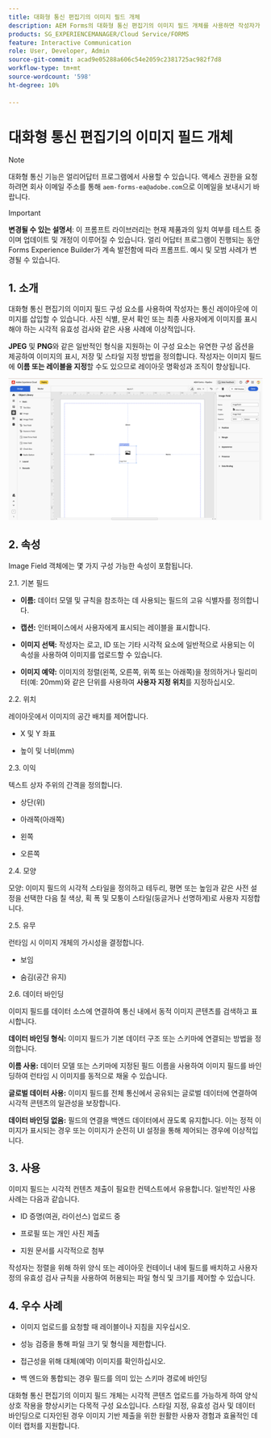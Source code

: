 ```yaml
---
title: 대화형 통신 편집기의 이미지 필드 개체
description: AEM Forms의 대화형 통신 편집기의 이미지 필드 개체를 사용하면 작성자가 통신 레이아웃에 이미지를 삽입할 수 있습니다.
products: SG_EXPERIENCEMANAGER/Cloud Service/FORMS
feature: Interactive Communication
role: User, Developer, Admin
source-git-commit: acad9e05288a606c54e2059c2381725ac982f7d8
workflow-type: tm+mt
source-wordcount: '598'
ht-degree: 10%

---
```



# 대화형 통신 편집기의 이미지 필드 개체

>[!NOTE]
>
> 대화형 통신 기능은 얼리어답터 프로그램에서 사용할 수 있습니다. 액세스 권한을 요청하려면 회사 이메일 주소를 통해 `aem-forms-ea@adobe.com`으로 이메일을 보내시기 바랍니다.

>[!IMPORTANT]
>
> **변경될 수 있는 설명서**: 이 프롬프트 라이브러리는 현재 제품과의 일치 여부를 테스트 중이며 업데이트 및 개정이 이루어질 수 있습니다. 얼리 어답터 프로그램이 진행되는 동안 Forms Experience Builder가 계속 발전함에 따라 프롬프트. 예시 및 모범 사례가 변경될 수 있습니다.

## &#x200B;1. 소개

대화형 통신 편집기의 이미지 필드 구성 요소를 사용하여 작성자는 통신 레이아웃에 이미지를 삽입할 수 있습니다. 사진 식별, 문서 확인 또는 최종 사용자에게 이미지를 표시해야 하는 시각적 유효성 검사와 같은 사용 사례에 이상적입니다.

**JPEG** 및 **PNG**&#x200B;와 같은 일반적인 형식을 지원하는 이 구성 요소는 유연한 구성 옵션을 제공하여 이미지의 표시, 저장 및 스타일 지정 방법을 정의합니다. 작성자는 이미지 필드에 **이름 또는 레이블을 지정**&#x200B;할 수도 있으므로 레이아웃 명확성과 조직이 향상됩니다.

![IC 문서 찾기](/help/forms/interactive-communication/assets/imagefield.png)

## &#x200B;2. 속성

Image Field 객체에는 몇 가지 구성 가능한 속성이 포함됩니다.

2.1. 기본 필드

- **이름:** 데이터 모델 및 규칙을 참조하는 데 사용되는 필드의 고유 식별자를 정의합니다.

- **캡션:** 인터페이스에서 사용자에게 표시되는 레이블을 표시합니다.

- **이미지 선택:** 작성자는 로고, ID 또는 기타 시각적 요소에 일반적으로 사용되는 이 속성을 사용하여 이미지를 업로드할 수 있습니다.

- **이미지 예약:** 이미지의 정렬(왼쪽, 오른쪽, 위쪽 또는 아래쪽)을 정의하거나 밀리미터(예: 20mm)와 같은 단위를 사용하여 **사용자 지정 위치**&#x200B;를 지정하십시오.

2.2. 위치

레이아웃에서 이미지의 공간 배치를 제어합니다.

- X 및 Y 좌표

- 높이 및 너비(mm)

2.3. 이익

텍스트 상자 주위의 간격을 정의합니다.

- 상단(위)

- 아래쪽(아래쪽)

- 왼쪽

- 오른쪽

2.4. 모양

모양: 이미지 필드의 시각적 스타일을 정의하고 테두리, 평면 또는 높임과 같은 사전 설정을 선택한 다음 칠 색상, 획 폭 및 모퉁이 스타일(둥글거나 선명하게)로 사용자 지정합니다.

2.5. 유무

런타임 시 이미지 개체의 가시성을 결정합니다.

- 보임

- 숨김(공간 유지)

2.6. 데이터 바인딩

이미지 필드를 데이터 소스에 연결하여 통신 내에서 동적 이미지 콘텐츠를 검색하고 표시합니다.

**데이터 바인딩 형식:** 이미지 필드가 기본 데이터 구조 또는 스키마에 연결되는 방법을 정의합니다.

**이름 사용:** 데이터 모델 또는 스키마에 지정된 필드 이름을 사용하여 이미지 필드를 바인딩하여 런타임 시 이미지를 동적으로 채울 수 있습니다.

**글로벌 데이터 사용:** 이미지 필드를 전체 통신에서 공유되는 글로벌 데이터에 연결하여 시각적 콘텐츠의 일관성을 보장합니다.

**데이터 바인딩 없음:** 필드의 연결을 백엔드 데이터에서 끊도록 유지합니다. 이는 정적 이미지가 표시되는 경우 또는 이미지가 순전히 UI 설정을 통해 제어되는 경우에 이상적입니다.

## &#x200B;3. 사용

이미지 필드는 시각적 컨텐츠 제출이 필요한 컨텍스트에서 유용합니다. 일반적인 사용 사례는 다음과 같습니다.

- ID 증명(여권, 라이선스) 업로드 중

- 프로필 또는 개인 사진 제출

- 지원 문서를 시각적으로 첨부

작성자는 정렬을 위해 하위 양식 또는 레이아웃 컨테이너 내에 필드를 배치하고 사용자 정의 유효성 검사 규칙을 사용하여 허용되는 파일 형식 및 크기를 제어할 수 있습니다.

## &#x200B;4. 우수 사례

- 이미지 업로드를 요청할 때 레이블이나 지침을 지우십시오.

- 성능 검증을 통해 파일 크기 및 형식을 제한합니다.

- 접근성을 위해 대체(예약) 이미지를 확인하십시오.

- 백 엔드와 통합되는 경우 필드를 의미 있는 스키마 경로에 바인딩

대화형 통신 편집기의 이미지 필드 개체는 시각적 콘텐츠 업로드를 가능하게 하여 양식 상호 작용을 향상시키는 다목적 구성 요소입니다. 스타일 지정, 유효성 검사 및 데이터 바인딩으로 디자인된 경우 이미지 기반 제출을 위한 원활한 사용자 경험과 효율적인 데이터 캡처를 지원합니다.




